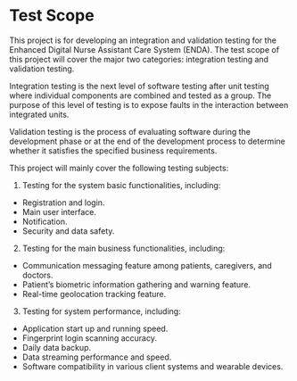 # Test Scope

This project is for developing an integration and validation testing for the Enhanced Digital Nurse Assistant Care System (ENDA). The test scope of this project will cover the major two categories: integration testing and validation testing.

Integration testing is the next level of software testing after unit testing where individual components are combined and tested as a group. The purpose of this level of testing is to expose faults in the interaction between integrated units.

Validation testing is the process of evaluating software during the development phase or at the end of the development process to determine whether it satisfies the specified business requirements.

This project will mainly cover the following testing subjects:
1) Testing for the system basic functionalities, including:
- Registration and login.
- Main user interface.
- Notification.
- Security and data safety.

2) Testing for the main business functionalities, including:
- Communication messaging feature among patients, caregivers, and doctors.
- Patient’s biometric information gathering and warning feature.
- Real-time geolocation tracking feature.

3) Testing for system performance, including:
- Application start up and running speed.
- Fingerprint login scanning accuracy.
- Daily data backup.
- Data streaming performance and speed.
- Software compatibility in various client systems and wearable devices.